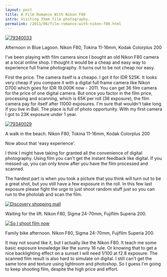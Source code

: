 ```yaml
---
layout: post
title: A Film Romance With Nikon F80
intro: Visiting 35mm film photography.
permalink: /2011/06/film-romance-with-nikon-f80.html
---
```

[![79340033][6]][7]

   [6]: http://lh4.ggpht.com/-akV9kHVTglo/TfMBEVxfa0I/AAAAAAAABow/qD3ozYU_VMA/79340033_thumb%25255B2%25255D.jpg?imgmax=800 (79340033)
   [7]: http://lh5.ggpht.com/-f_AHezWGxMk/TfMA-SNAciI/AAAAAAAABos/ub-xpUzkDEU/s1600-h/79340033%25255B5%25255D.jpg

Afternoon in Blue Lagoon. Nikon F80, Tokina 11-16mm, Kodak Colorplus 200

I've been playing with film camera since I bought an old Nikon F80 camera at a
local online shop. I thought it would be a cheap and easy way to experience
full frame photography. It turns out to be not cheap nor easy.

  
First the price. The camera itself is a cheapo. I got it for IDR 525K. It
looks very cheap if you compare it with a digital full frame camera like Nikon
D700 which goes for IDR 19.000K now - 2011. You can get 36 film camera for the
price of one digital camera. But once you factor in the film price, processing
and scanning, which is 65K per roll (36 exposure), the film camera pay for
itself after 11000 exposures. I'm sure that wouldn't take long if you live in
Bali. The place is full of photo opportunity. With my first camera I got to
23K exposure under 1 year.

[![79340029][8]][9]

   [8]: http://lh4.ggpht.com/-_37wiT9d1mw/TfMBPVAXCJI/AAAAAAAABo4/ER_oaW3VDpw/79340029_thumb%25255B2%25255D.jpg?imgmax=800 (79340029)
   [9]: http://lh4.ggpht.com/-YtrCEe3qLv4/TfMBMoqqtyI/AAAAAAAABo0/U-KKNpirLmM/s1600-h/79340029%25255B5%25255D.jpg

A walk in the beach. Nikon F80, Tokina 11-16mm, Kodak Colorplus 200

Now about that 'easy experience'.

  
I think I might have taking for granted all the convenience of digital
photography. Using film you can't get the instant feedback like digital. If
you messed up, you can only know after you have the film processed and
scanned.

  
The hardest part is when you took a picture that you think will turn out to be
a great shot, but you still have a few exposure in the roll. In this few last
exposure please fight the urge to just shoot random stuff just so you can run
to the photolab and scan the film.

[![Discovery shopping mall][10]][11]

   [10]: http://lh5.ggpht.com/-uCaLtduEjs0/TfMBUsMDd5I/AAAAAAAABpA/-IVmq_3dnFg/03_thumb%25255B2%25255D.jpg?imgmax=800 (Discovery shopping mall)
   [11]: http://lh6.ggpht.com/-9RKrwuFe9a8/TfMBRiq8o0I/AAAAAAAABo8/vkXL6ov0fnE/s1600-h/03%25255B5%25255D.jpg

Waiting for the lift. Nikon F80, Sigma 24-70mm, Fujifilm Superia 200.

[![So I shoot film now][12]][13]

   [12]: http://lh6.ggpht.com/-Qgip4vU3u9E/TfMBY9eL4nI/AAAAAAAABpI/mZ3VJ99NFHA/30_thumb%25255B2%25255D.jpg?imgmax=800 (So I shoot film now)
   [13]: http://lh3.ggpht.com/-it6zCsJidSw/TfMBXMpHhuI/AAAAAAAABpE/s8GeiXMUW_A/s1600-h/30%25255B5%25255D.jpg

Family bike afternoon. Nikon F80, Sigma 24-70mm, Fujifilm Superia 200.

It may not sound like it, but I actually like the Nikon F80. It teach me some
basic exposure knowledge like the sunny 16 rule. Or knowing that to get a nice
backlighting effect on a sunset I will need 1/100 at f2.8 exposure. The
scanned film result is also hard to simulate on digital. I still can't get the
same tone and texture using lightroom and photoshop. So I guess I'm going to
keep shooting film, despite the high price and effort.